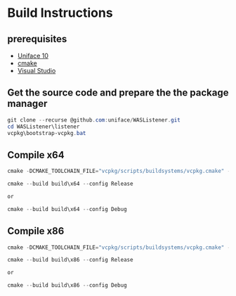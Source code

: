 # Build Instructions

## prerequisites

- [Uniface 10](https://uniface.com/get-started "Register for Uniface 10 CE")
- [cmake](https://cmake.org/download/ "Download cmake")
- [Visual Studio](https://visualstudio.microsoft.com/ "Get Visual Studio")
  
## Get the source code and prepare the the package manager

```powershell
git clone --recurse @github.com:uniface/WASListener.git
cd WASListener\listener
vcpkg\bootstrap-vcpkg.bat
```

## Compile x64

```powershell
cmake -DCMAKE_TOOLCHAIN_FILE="vcpkg/scripts/buildsystems/vcpkg.cmake" -DVCPKG_TARGET_TRIPLET="x64-windows-static" -DUNIFACE_3GL_FOLDER="C:\Program Files\Uniface\Uniface 10 10.4.02\uniface\3gl" -A="x64" -B="build\x64"

cmake --build build\x64 --config Release

or 

cmake --build build\x64 --config Debug
```

## Compile x86

```powershell
cmake -DCMAKE_TOOLCHAIN_FILE="vcpkg/scripts/buildsystems/vcpkg.cmake" -DVCPKG_TARGET_TRIPLET="x86-windows-static" -DUNIFACE_3GL_FOLDER="C:\Program Files (x86)\Uniface\Uniface 10 10.4.02\uniface\3gl" -A="Win32" -B="build\x86"

cmake --build build\x86 --config Release

or 

cmake --build build\x86 --config Debug
```


